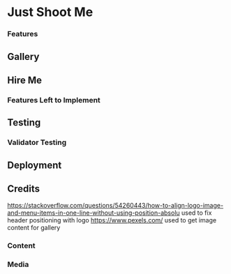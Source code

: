 # Just Shoot Me
### Features


## Gallery

## Hire Me

### Features Left to Implement

## Testing
### Validator Testing

## Deployment

## Credits
https://stackoverflow.com/questions/54260443/how-to-align-logo-image-and-menu-items-in-one-line-without-using-position-absolu used to fix header positioning with logo
https://www.pexels.com/ used to get image content for gallery
### Content
### Media
